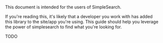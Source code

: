 This document is intended for the users of SimpleSearch.

If you're reading this, it's likely that a developer you work with has added this library to the site/app you're using. This guide should help you leverage the power of simplesearch to find what you're looking for.

TODO